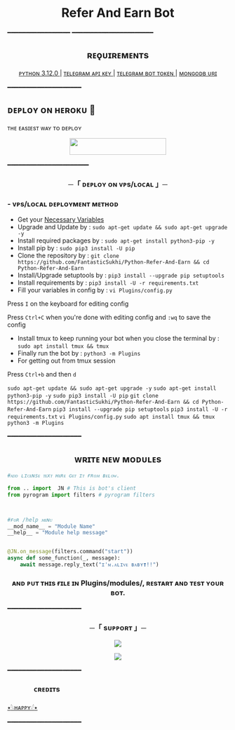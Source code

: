 <h1 align="center">Refer And Earn Bot</h1>




━━━━━━━━━━━━━━━━━
━━━━━━━━━━━━━━━━━━━━━━

<h2 align="center"> 
    ʀᴇǫᴜɪʀᴇᴍᴇɴᴛs 
</h2>

<p align="center">
    <a href="https://www.python.org/downloads/release/python-3120/"> ᴘʏᴛʜᴏɴ 3.12.0 </a> |
    <a href="https://docs.pyrogram.org/intro/setup#api-keys"> ᴛᴇʟᴇɢʀᴀᴍ ᴀᴘɪ ᴋᴇʏ </a> |
    <a href="https://t.me/botfather"> ᴛᴇʟᴇɢʀᴀᴍ ʙᴏᴛ ᴛᴏᴋᴇɴ </a> | 
    <a href="https://telegra.ph/How-To-get-Mongodb-URI-04-06"> ᴍᴏɴɢᴏᴅʙ ᴜʀɪ </a>
</p>
━━━━━━━━━━━━━━━━━━━━

<h2>  ᴅᴇᴘʟᴏʏ ᴏɴ ʜᴇʀᴏᴋᴜ​ 🚀</h2> 
ᴛʜᴇ ᴇᴀsɪᴇsᴛ ᴡᴀʏ ᴛᴏ ᴅᴇᴘʟᴏʏ 
<p align="center"><a href="https://heroku.com/deploy?template=https://github.com/Jnbots/Python-Refer-And-Earn"> <img src="https://img.shields.io/badge/Deploy%20To%20Heroku-black?style=for-the-badge&logo=heroku" width="220" height="38.45"/></a></p>
 ━━━━━━━━━━━━━━━━━━━━━━

<h3 align="center">
    ─「 ᴅᴇᴩʟᴏʏ ᴏɴ ᴠᴘs/ʟᴏᴄᴀʟ 」─
</h3>

<h3>
- <b> ᴠᴘs/ʟᴏᴄᴀʟ ᴅᴇᴘʟᴏʏᴍᴇɴᴛ ᴍᴇᴛʜᴏᴅ </b>
</h3>

- Get your [Necessary Variables](https://github.com/FantasticSukhi/Python-Refer-And-Earn/config.py)
- Upgrade and Update by :
  `sudo apt-get update && sudo apt-get upgrade -y`
- Install required packages by :
  `sudo apt-get install python3-pip -y`
- Install pip by :
  `sudo pip3 install -U pip`
- Clone the repository by :
  `git clone https://github.com/FantasticSukhi/Python-Refer-And-Earn && cd Python-Refer-And-Earn`
- Install/Upgrade setuptools by :
  `pip3 install --upgrade pip setuptools`
- Install requirements by :
  `pip3 install -U -r requirements.txt`
- Fill your variables in config by :
  `vi Plugins/config.py`


Press `I` on the keyboard for editing config

Press `Ctrl+C` when you're done with editing config and `:wq` to save the config

- Install tmux to keep running your bot when you close the terminal by :
  `sudo apt install tmux && tmux`
- Finally run the bot by :
  `python3 -m Plugins`
- For getting out from tmux session

Press `Ctrl+b` and then `d`


`sudo apt-get update && sudo apt-get upgrade -y`
`sudo apt-get install python3-pip -y`
`sudo pip3 install -U pip`
`git clone https://github.com/FantasticSukhi/Python-Refer-And-Earn && cd Python-Refer-And-Earn`
`pip3 install --upgrade pip setuptools`
`pip3 install -U -r requirements.txt`
`vi Plugins/config.py`
`sudo apt install tmux && tmux`
`python3 -m Plugins`

━━━━━━━━━━━━━━━━━━━━

<h2 align="center"> 
    ᴡʀɪᴛᴇ ɴᴇᴡ ᴍᴏᴅᴜʟᴇs 
</h2>

```py
#ᴀᴅᴅ ʟɪᴄᴇɴsᴇ ᴛᴇxᴛ ʜᴇʀᴇ ɢᴇᴛ ɪᴛ ғʀᴏᴍ ʙᴇʟᴏᴡ.

from .. import  JN # This is bot's client
from pyrogram import filters # pyrogram filters



#ғᴏʀ /help ᴍᴇɴᴜ
__mod_name__ = "Module Name"
__help__ = "Module help message"


@JN.on_message(filters.command("start"))
async def some_function(_, message):
    await message.reply_text("ɪ'ᴍ.ᴀʟɪᴠᴇ ʙᴀʙʏ❣️!!")

```

<h3 align="center"> 
 ᴀɴᴅ ᴘᴜᴛ ᴛʜɪs ғɪʟᴇ ɪɴ Plugins/modules/, ʀᴇsᴛᴀʀᴛ ᴀɴᴅ ᴛᴇsᴛ ʏᴏᴜʀ ʙᴏᴛ.
</h3>

━━━━━━━━━━━━━━━━━━━━

<h3 align="center">
    ─「 sᴜᴩᴩᴏʀᴛ 」─
</h3>

<p align="center">
<a href="https://telegram.me/jn_dev"><img src="https://img.shields.io/badge/-Support%20Group-blue.svg?style=for-the-badge&logo=Telegram"></a>
</p>
<p align="center">
<a href="https://telegram.me/jn_bots"><img src="https://img.shields.io/badge/-Support%20Channel-blue.svg?style=for-the-badge&logo=telegram"></a>
</p>

━━━━━━━━━━━━━━━━━━━━

### ㅤㅤㅤㅤᴄʀᴇᴅɪᴛs

[  ٭𓆩ʜᴀᴘᴘʏ𓆪٭
 ](https://t.me/jn_dev)


━━━━━━━━━━━━━━━━━━━━

